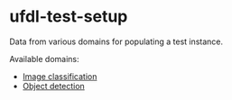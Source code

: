 # ufdl-test-setup
Data from various domains for populating a test instance.

Available domains:

* [Image classification](image-classification)
* [Object detection](object-detection)


